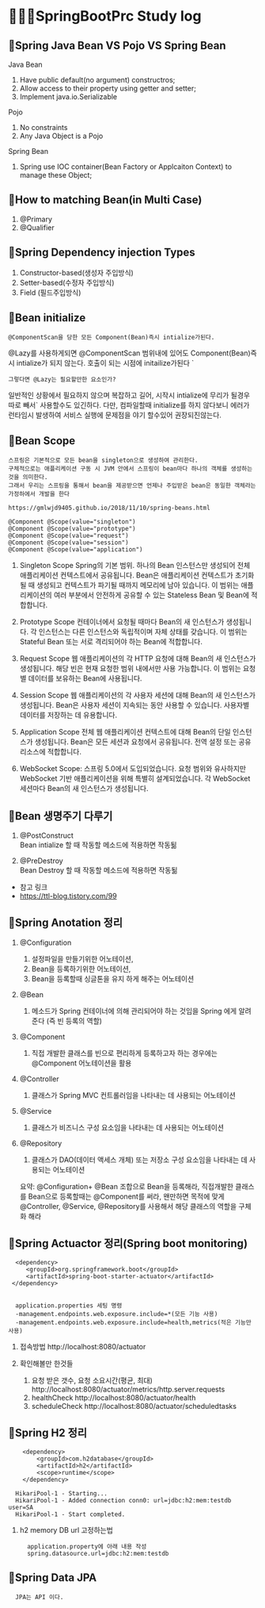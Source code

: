 # 🙋🏻‍♂️SpringBootPrc Study log

## 📕Spring Java Bean VS Pojo VS Spring Bean

Java Bean

1) Have public default(no argument) constructros;
2) Allow access to their property using getter and setter;
3) Implement java.io.Serializable

Pojo

1) No constraints
2) Any Java Object is a Pojo

Spring Bean

1) Spring use IOC container(Bean Factory or Applcaiton Context) to manage these Object;

## 📕How to matching Bean(in Multi Case)

1) @Primary
2) @Qualifier

## 📕Spring Dependency injection Types

1) Constructor-based(생성자 주입방식)
2) Setter-based(수정자 주입방식)
3) Field (필드주입방식)

## 📕Bean initialize

    @ComponentScan을 당한 모든 Component(Bean)즉시 intialize가된다.

@Lazy를 사용하게되면 @ComponentScan 범위내에 있어도 Component(Bean)즉시 intialize가 되지 않는다.
호출이 되는 시점에 initailize가된다
`

    그렇다면 @Lazy는 필요할만한 요소인가?

일반적인 상황에서 필요하지 않으며 복잡하고 길어, 시작시 intialize에 무리가 될경우 따로 빼서` 사용할수도 있긴하다.
다만, 컴파일할때 initialize를 하지 않다보니 에러가 런타임시 발생하여 서비스 실행에 문제점을 야기 할수있어 권장되진않는다.

## 📕Bean Scope
    스프링은 기본적으로 모든 bean을 singleton으로 생성하여 관리한다.
    구체적으로는 애플리케이션 구동 시 JVM 안에서 스프링이 bean마다 하나의 객체를 생성하는 것을 의미한다.
    그래서 우리는 스프링을 통해서 bean을 제공받으면 언제나 주입받은 bean은 동일한 객체라는 가정하에서 개발을 한다

    https://gmlwjd9405.github.io/2018/11/10/spring-beans.html

    @Component @Scope(value="singleton")  
    @Component @Scope(value="prototype")  
    @Component @Scope(value="request")  
    @Component @Scope(value="session")  
    @Component @Scope(value="application")  

1) Singleton Scope
   Spring의 기본 범위.
   하나의 Bean 인스턴스만 생성되어 전체 애플리케이션 컨텍스트에서 공유됩니다.
   Bean은 애플리케이션 컨텍스트가 초기화될 때 생성되고 컨텍스트가 파기될 때까지 메모리에 남아 있습니다.
   이 범위는 애플리케이션의 여러 부분에서 안전하게 공유할 수 있는 Stateless Bean 및 Bean에 적합합니다.

2) Prototype Scope
   컨테이너에서 요청될 때마다 Bean의 새 인스턴스가 생성됩니다.
   각 인스턴스는 다른 인스턴스와 독립적이며 자체 상태를 갖습니다.
   이 범위는 Stateful Bean 또는 서로 격리되어야 하는 Bean에 적합합니다.

3) Request Scope
   웹 애플리케이션의 각 HTTP 요청에 대해 Bean의 새 인스턴스가 생성됩니다.
   해당 빈은 현재 요청한 범위 내에서만 사용 가능합니다.
   이 범위는 요청별 데이터를 보유하는 Bean에 사용됩니다.

4) Session Scope
   웹 애플리케이션의 각 사용자 세션에 대해 Bean의 새 인스턴스가 생성됩니다.
   Bean은 사용자 세션이 지속되는 동안 사용할 수 있습니다.
   사용자별 데이터를 저장하는 데 유용합니다.

5) Application Scope
   전체 웹 애플리케이션 컨텍스트에 대해 Bean의 단일 인스턴스가 생성됩니다.
   Bean은 모든 세션과 요청에서 공유됩니다.
   전역 설정 또는 공유 리소스에 적합합니다.

6) WebSocket Scope:
   스프링 5.0에서 도입되었습니다.
   요청 범위와 유사하지만 WebSocket 기반 애플리케이션을 위해 특별히 설계되었습니다.
   각 WebSocket 세션마다 Bean의 새 인스턴스가 생성됩니다.

## 📕Bean 생명주기 다루기

1) @PostConstruct   
   Bean intialize 할 때 작동할 메소드에 적용하면 작동됢

2) @PreDestroy  
   Bean Destroy 할 때 작동할 메소드에 적용하면 작동됢

* 참고 링크
* https://ttl-blog.tistory.com/99

## 📕Spring Anotation 정리

1) @Configuration
    1) 설정파일을 만들기위한 어노테이션,
    2) Bean을 등록하기위한 어노테이션,
    3) Bean을 등록할때 싱글톤을 유지 하게 해주는 어노테이션
2) @Bean
    1) 메소드가 Spring 컨테이너에 의해 관리되어야 하는 것임을 Spring 에게 알려준다 (즉 빈 등록의 역할)
3) @Component
    1) 직접 개발한 클래스를 빈으로 편리하게 등록하고자 하는 경우에는 @Component 어노테이션을 활용
4) @Controller
    1) 클래스가 Spring MVC 컨트롤러임을 나타내는 데 사용되는 어노테이션
5) @Service
    1) 클래스가 비즈니스 구성 요소임을 나타내는 데 사용되는 어노테이션
6) @Repository
    1) 클래스가 DAO(데이터 액세스 개체) 또는 저장소 구성 요소임을 나타내는 데 사용되는 어노테이션


     요약: @Configuration+ @Bean 조합으로 Bean을 등록해라, 직접개발한 클래스를 Bean으로 등록할때는 @Component를 써라, 
     왠만하면 목적에 맞게 @Controller, @Service, @Repository를 사용해서 해당 클래스의 역할을 구체화 해라

## 📕Spring Actuactor 정리(Spring boot monitoring)

      <dependency>
         <groupId>org.springframework.boot</groupId>
         <artifactId>spring-boot-starter-actuator</artifactId>
     </dependency>


      application.properties 세팅 명령
      -management.endpoints.web.exposure.include=*(모든 기능 사용)
      -management.endpoints.web.exposure.include=health,metrics(적은 기능만 사용)

1) 접속방법
   http://localhost:8080/actuator

2) 확인해볼만 한것들
   1) 요청 받은 갯수, 요청 소요시간(평균, 최대)   http://localhost:8080/actuator/metrics/http.server.requests
   2) healthCheck  http://localhost:8080/actuator/health
   3) scheduleCheck  http://localhost:8080/actuator/scheduledtasks


## 📕Spring H2 정리
      	<dependency>
			<groupId>com.h2database</groupId>
			<artifactId>h2</artifactId>
			<scope>runtime</scope>
		</dependency>
   
      HikariPool-1 - Starting...
      HikariPool-1 - Added connection conn0: url=jdbc:h2:mem:testdb user=SA
      HikariPool-1 - Start completed.

1) h2 memory DB url 고정하는법  

         application.property에 아래 내용 작성
         spring.datasource.url=jdbc:h2:mem:testdb

## 📕Spring Data JPA

      JPA는 API 이다.


